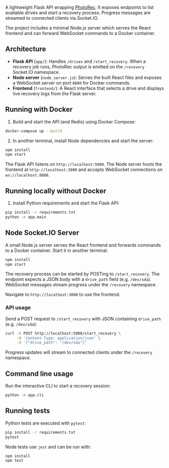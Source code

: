 A lightweight Flask API wrapping [PhotoRec](https://www.cgsecurity.org/). It exposes endpoints to list available drives and start a recovery process. Progress messages are streamed to connected clients via Socket.IO.

The project includes a minimal Node.js server which serves the React frontend and can forward WebSocket commands to a Docker container.

## Architecture

- **Flask API** (`app/`): Handles `/drives` and `/start_recovery`. When a recovery job runs, PhotoRec output is emitted on the `/recovery` Socket.IO namespace.
- **Node server** (`node_server.js`): Serves the built React files and exposes a WebSocket server on port `8080` for Docker commands.
- **Frontend** (`frontend/`): A React interface that selects a drive and displays live recovery logs from the Flask server.

## Running with Docker

1. Build and start the API (and Redis) using Docker Compose:

```bash
docker-compose up --build
```

2. In another terminal, install Node dependencies and start the server:

```bash
npm install
npm start
```

The Flask API listens on `http://localhost:5000`. The Node server hosts the frontend at `http://localhost:3000` and accepts WebSocket connections on `ws://localhost:8080`.

## Running locally without Docker

1. Install Python requirements and start the Flask API:

```bash
pip install -r requirements.txt
python -m app.main
```

## Node Socket.IO Server

A small Node.js server serves the React frontend and forwards commands to a
Docker container. Start it in another terminal:

```bash
npm install
npm start
```

The recovery process can be started by POSTing to `/start_recovery`. The
endpoint expects a JSON body with a `drive_path` field (e.g. `/dev/sda`).
WebSocket messages stream progress under the `/recovery` namespace.

Navigate to `http://localhost:3000` to use the frontend.

### API usage

Send a POST request to `/start_recovery` with JSON containing `drive_path` (e.g. `/dev/sda`):

```bash
curl -X POST http://localhost:5000/start_recovery \
     -H 'Content-Type: application/json' \
     -d '{"drive_path": "/dev/sda"}'
```

Progress updates will stream to connected clients under the `/recovery` namespace.
## Command line usage

Run the interactive CLI to start a recovery session:

```bash
python -m app.cli
```


## Running tests

Python tests are executed with `pytest`:

```bash
pip install -r requirements.txt
pytest
```

Node tests use `jest` and can be run with:

```bash
npm install
npm test
```


